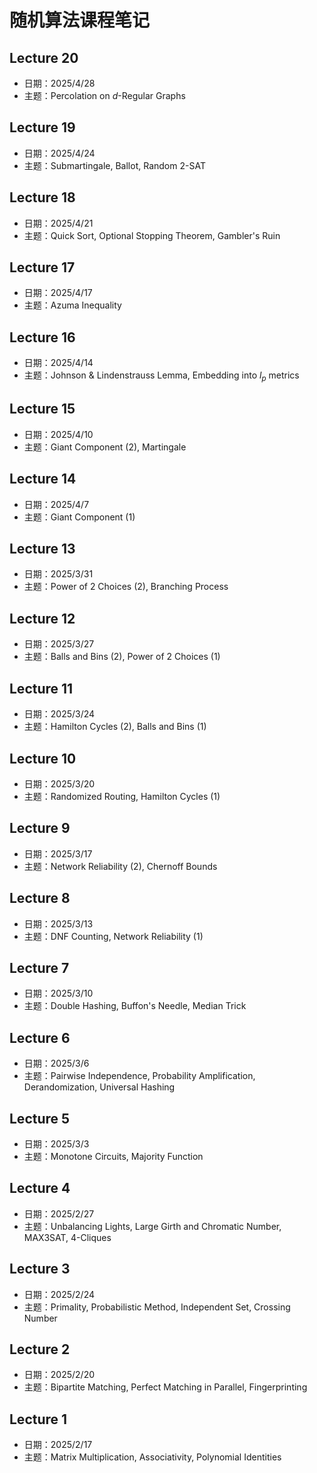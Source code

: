 # 随机算法课程笔记

## Lecture 20
- 日期：2025/4/28
- 主题：Percolation on <i>d</i>-Regular Graphs

## Lecture 19
- 日期：2025/4/24
- 主题：Submartingale, Ballot, Random 2-SAT

## Lecture 18
- 日期：2025/4/21
- 主题：Quick Sort, Optional Stopping Theorem, Gambler's Ruin

## Lecture 17
- 日期：2025/4/17
- 主题：Azuma Inequality

## Lecture 16
- 日期：2025/4/14
- 主题：Johnson & Lindenstrauss Lemma, Embedding into <i>l<sub>p</sub></i> metrics

## Lecture 15
- 日期：2025/4/10
- 主题：Giant Component (2), Martingale

## Lecture 14
- 日期：2025/4/7
- 主题：Giant Component (1)

## Lecture 13
- 日期：2025/3/31
- 主题：Power of 2 Choices (2), Branching Process

## Lecture 12
- 日期：2025/3/27
- 主题：Balls and Bins (2), Power of 2 Choices (1)

## Lecture 11
- 日期：2025/3/24
- 主题：Hamilton Cycles (2), Balls and Bins (1)

## Lecture 10
- 日期：2025/3/20
- 主题：Randomized Routing, Hamilton Cycles (1)

## Lecture 9
- 日期：2025/3/17
- 主题：Network Reliability (2), Chernoff Bounds

## Lecture 8
- 日期：2025/3/13
- 主题：DNF Counting, Network Reliability (1)

## Lecture 7
- 日期：2025/3/10
- 主题：Double Hashing, Buffon's Needle, Median Trick

## Lecture 6
- 日期：2025/3/6
- 主题：Pairwise Independence, Probability Amplification, Derandomization, Universal Hashing

## Lecture 5
- 日期：2025/3/3
- 主题：Monotone Circuits, Majority Function

## Lecture 4
- 日期：2025/2/27
- 主题：Unbalancing Lights, Large Girth and Chromatic Number, MAX3SAT, 4-Cliques

## Lecture 3
- 日期：2025/2/24
- 主题：Primality, Probabilistic Method, Independent Set, Crossing Number

## Lecture 2
- 日期：2025/2/20
- 主题：Bipartite Matching, Perfect Matching in Parallel, Fingerprinting

## Lecture 1
- 日期：2025/2/17
- 主题：Matrix Multiplication, Associativity, Polynomial Identities

